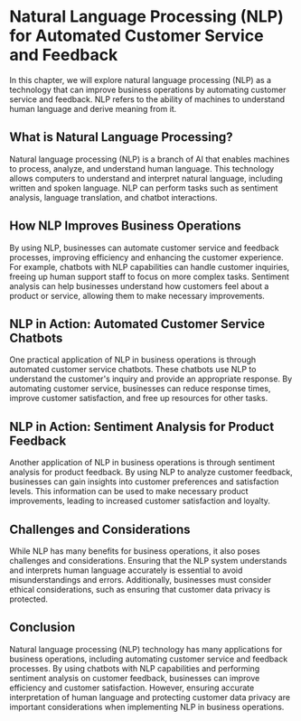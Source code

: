 Natural Language Processing (NLP) for Automated Customer Service and Feedback
==============================================================================================================================================

In this chapter, we will explore natural language processing (NLP) as a technology that can improve business operations by automating customer service and feedback. NLP refers to the ability of machines to understand human language and derive meaning from it.

What is Natural Language Processing?
------------------------------------

Natural language processing (NLP) is a branch of AI that enables machines to process, analyze, and understand human language. This technology allows computers to understand and interpret natural language, including written and spoken language. NLP can perform tasks such as sentiment analysis, language translation, and chatbot interactions.

How NLP Improves Business Operations
------------------------------------

By using NLP, businesses can automate customer service and feedback processes, improving efficiency and enhancing the customer experience. For example, chatbots with NLP capabilities can handle customer inquiries, freeing up human support staff to focus on more complex tasks. Sentiment analysis can help businesses understand how customers feel about a product or service, allowing them to make necessary improvements.

NLP in Action: Automated Customer Service Chatbots
--------------------------------------------------

One practical application of NLP in business operations is through automated customer service chatbots. These chatbots use NLP to understand the customer's inquiry and provide an appropriate response. By automating customer service, businesses can reduce response times, improve customer satisfaction, and free up resources for other tasks.

NLP in Action: Sentiment Analysis for Product Feedback
------------------------------------------------------

Another application of NLP in business operations is through sentiment analysis for product feedback. By using NLP to analyze customer feedback, businesses can gain insights into customer preferences and satisfaction levels. This information can be used to make necessary product improvements, leading to increased customer satisfaction and loyalty.

Challenges and Considerations
-----------------------------

While NLP has many benefits for business operations, it also poses challenges and considerations. Ensuring that the NLP system understands and interprets human language accurately is essential to avoid misunderstandings and errors. Additionally, businesses must consider ethical considerations, such as ensuring that customer data privacy is protected.

Conclusion
----------

Natural language processing (NLP) technology has many applications for business operations, including automating customer service and feedback processes. By using chatbots with NLP capabilities and performing sentiment analysis on customer feedback, businesses can improve efficiency and customer satisfaction. However, ensuring accurate interpretation of human language and protecting customer data privacy are important considerations when implementing NLP in business operations.
